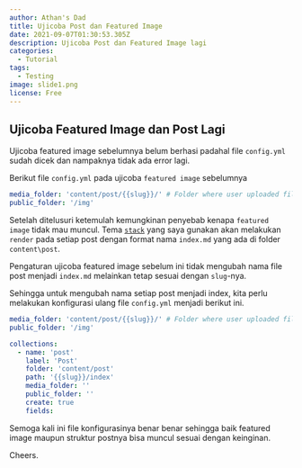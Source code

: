 ```yaml
---
author: Athan's Dad
title: Ujicoba Post dan Featured Image
date: 2021-09-07T01:30:53.305Z
description: Ujicoba Post dan Featured Image lagi
categories:
  - Tutorial
tags:
  - Testing
image: slide1.png
license: Free
---
```

## Ujicoba Featured Image dan Post Lagi

Ujicoba featured image sebelumnya belum berhasi padahal file `config.yml` sudah dicek dan nampaknya tidak ada error lagi.

Berikut file `config.yml` pada ujicoba `featured image` sebelumnya 

```yaml
media_folder: 'content/post/{{slug}}/' # Folder where user uploaded files should go
public_folder: '/img'
```

Setelah ditelusuri ketemulah kemungkinan penyebab kenapa `featured image` tidak mau muncul. Tema [`stack`](https://docs.stack.jimmycai.com/) yang saya gunakan akan melakukan `render` pada setiap post dengan format nama `index.md` yang ada di folder `content\post`. 

Pengaturan ujicoba featured image sebelum ini tidak mengubah nama file post menjadi `index.md` melainkan tetap sesuai dengan `slug`-nya.

Sehingga untuk mengubah nama setiap post menjadi index, kita perlu melakukan konfigurasi ulang file `config.yml` menjadi berikut ini.

```yaml
media_folder: 'content/post/{{slug}}/' # Folder where user uploaded files should go
public_folder: '/img'

collections: 
  - name: 'post'
    label: 'Post'
    folder: 'content/post'
    path: '{{slug}}/index'
    media_folder: ''
    public_folder: ''
    create: true
    fields:
```

Semoga kali ini file konfigurasinya benar benar sehingga baik featured image maupun struktur postnya bisa muncul sesuai dengan keinginan.

Cheers.


